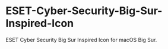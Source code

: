 # ESET-Cyber-Security-Big-Sur-Inspired-Icon
ESET Cyber Security Big Sur Inspired Icon for macOS Big Sur.
